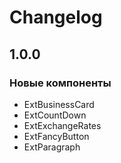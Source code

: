 # Changelog

## 1.0.0
### Новые компоненты
* ExtBusinessCard
* ExtCountDown
* ExtExchangeRates
* ExtFancyButton
* ExtParagraph
